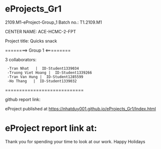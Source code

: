 # eProjects_Gr1

2109.M1-eProject-Group_1 Batch no.: T1.2109.M1

CENTER NAME: ACE-HCMC-2-FPT

Project title: Quicks snack

========> Group 1 <=========

3 collaborators:

     -Tran Nhat   |  ID-Student1339034
     -Truong Viet Hoang |  ID-Student1339266
     -Tran Van Hung |  ID-Student1285599
     -Ho Thang   |  ID-Student1339032

============================

github report link:

eProject published at  https://nhatduy001.github.io/eProjects_Gr1/Index.html

eProject report link at: 
============================

Thank you for spending your time to look at our work. Happy Holidays


